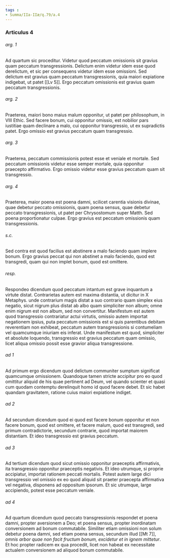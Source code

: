 ```yaml
---
tags : 
- Summa/IIa-IIæ/q.79/a.4
---
```


### Articulus 4

###### arg. 1
Ad quartum sic proceditur. Videtur quod peccatum omissionis sit gravius quam peccatum transgressionis. Delictum enim videtur idem esse quod derelictum, et sic per consequens videtur idem esse omissioni. Sed delictum est gravius quam peccatum transgressionis, quia maiori expiatione indigebat, ut patet [[Lv 5]]. Ergo peccatum omissionis est gravius quam peccatum transgressionis.

###### arg. 2
Praeterea, maiori bono maius malum opponitur, ut patet per philosophum, in VIII Ethic. Sed facere bonum, cui opponitur omissio, est nobilior pars iustitiae quam declinare a malo, cui opponitur transgressio, ut ex supradictis patet. Ergo omissio est gravius peccatum quam transgressio.

###### arg. 3
Praeterea, peccatum commissionis potest esse et veniale et mortale. Sed peccatum omissionis videtur esse semper mortale, quia opponitur praecepto affirmativo. Ergo omissio videtur esse gravius peccatum quam sit transgressio.

###### arg. 4
Praeterea, maior poena est poena damni, scilicet carentia visionis divinae, quae debetur peccato omissionis, quam poena sensus, quae debetur peccato transgressionis, ut patet per Chrysostomum super Matth. Sed poena proportionatur culpae. Ergo gravius est peccatum omissionis quam transgressionis.

###### s.c.
Sed contra est quod facilius est abstinere a malo faciendo quam implere bonum. Ergo gravius peccat qui non abstinet a malo faciendo, quod est transgredi, quam qui non implet bonum, quod est omittere.

###### resp.
Respondeo dicendum quod peccatum intantum est grave inquantum a virtute distat. Contrarietas autem est maxima distantia, ut dicitur in X Metaphys. unde contrarium magis distat a suo contrario quam simplex eius negatio, sicut nigrum plus distat ab albo quam simpliciter non album; omne enim nigrum est non album, sed non convertitur. Manifestum est autem quod transgressio contrariatur actui virtutis, omissio autem importat negationem ipsius, puta peccatum omissionis est si quis parentibus debitam reverentiam non exhibeat, peccatum autem transgressionis si contumeliam vel quamcumque iniuriam eis inferat. Unde manifestum est quod, simpliciter et absolute loquendo, transgressio est gravius peccatum quam omissio, licet aliqua omissio possit esse gravior aliqua transgressione.

###### ad 1
Ad primum ergo dicendum quod delictum communiter sumptum significat quamcumque omissionem. Quandoque tamen stricte accipitur pro eo quod omittitur aliquid de his quae pertinent ad Deum, vel quando scienter et quasi cum quodam contemptu derelinquit homo id quod facere debet. Et sic habet quandam gravitatem, ratione cuius maiori expiatione indiget.

###### ad 2
Ad secundum dicendum quod ei quod est facere bonum opponitur et non facere bonum, quod est omittere, et facere malum, quod est transgredi, sed primum contradictorie, secundum contrarie, quod importat maiorem distantiam. Et ideo transgressio est gravius peccatum.

###### ad 3
Ad tertium dicendum quod sicut omissio opponitur praeceptis affirmativis, ita transgressio opponitur praeceptis negativis. Et ideo utrumque, si proprie accipiatur, importat rationem peccati mortalis. Potest autem large dici transgressio vel omissio ex eo quod aliquid sit praeter praecepta affirmativa vel negativa, disponens ad oppositum ipsorum. Et sic utrumque, large accipiendo, potest esse peccatum veniale.

###### ad 4
Ad quartum dicendum quod peccato transgressionis respondet et poena damni, propter aversionem a Deo; et poena sensus, propter inordinatam conversionem ad bonum commutabile. Similiter etiam omissioni non solum debetur poena damni, sed etiam poena sensus, secundum illud [[Mt 7]], *omnis arbor quae non facit fructum bonum, excidetur et in ignem mittetur*. Et hoc propter radicem ex qua procedit, licet non habeat ex necessitate actualem conversionem ad aliquod bonum commutabile.

